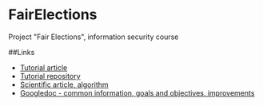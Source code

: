 # FairElections
Project "Fair Elections", information security course

##Links
* [Tutorial article](http://kielczewski.eu/2014/12/spring-boot-security-application/)
* [Tutorial repository](https://github.com/bkielczewski/example-spring-boot-security)
* [Scientific article, algorithm](https://habrahabr.ru/post/156825/)
* [Googledoc - common information, goals and objectives, improvements](https://docs.google.com/document/u/1/d/19R7bXON6pg3gUt15ifT-KnZj8W9ayUV4YSHmF3IJWKs/edit)
